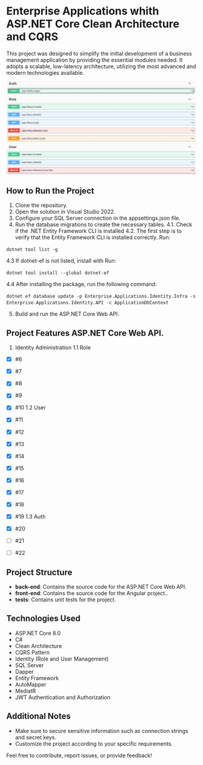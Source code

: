 # Enterprise Applications whith ASP.NET Core Clean Architecture and CQRS
  This project was designed to simplify the initial development of a business management 
  application by providing the essential modules needed. It adopts a scalable, low-latency 
  architecture, utilizing the most advanced and modern technologies available.

![Screenshot of the documentation using Swagger.](.doc/img/1-swagger-identity-manager.JPG)

## How to Run the Project
1. Clone the repository.
2. Open the solution in Visual Studio 2022.
3. Configure your SQL Server connection in the appsettings.json file.
4. Run the database migrations to create the necessary tables.
4.1. Check if the .NET Entity Framework CLI is installed
4.2. The first step is to verify that the Entity Framework CLI is installed correctly. Run:

`dotnet tool list -g`

4.3 If dotnet-ef is not listed, install with Run:

`dotnet tool install --global dotnet-ef`

4.4 After installing the package, run the following command:

`dotnet ef database update -p Enterprise.Applications.Identity.Infra -s Enterprise.Applications.Identity.API -c ApplicationDbContext`

5. Build and run the ASP.NET Core Web API.

## Project Features ASP.NET Core Web API.
1. Identity Administration
1.1 Role
- [x] #6
- [x] #7
- [x] #8
- [x] #9
- [x] #10
1.2 User
- [x] #11
- [x] #12
- [x] #13
- [x] #14
- [x] #15
- [x] #16
- [x] #17
- [x] #18
- [x] #19
1.3 Auth
- [x] #20
- [ ] #21
- [ ] #22


## Project Structure
- **back-end**: Contains the source code for the ASP.NET Core Web API.
- **front-end**: Contains the source code for the Angular project..
- **tests**: Contains unit tests for the project.

## Technologies Used
- ASP.NET Core 8.0
- C#
- Clean Architecture
- CQRS Pattern
- Identity (Role and User Management)
- SQL Server
- Dapper
- Entity Framework
- AutoMapper
- MediatR
- JWT Authentication and Authorization

## Additional Notes
- Make sure to secure sensitive information such as connection strings and secret keys.
- Customize the project according to your specific requirements.

Feel free to contribute, report issues, or provide feedback!

